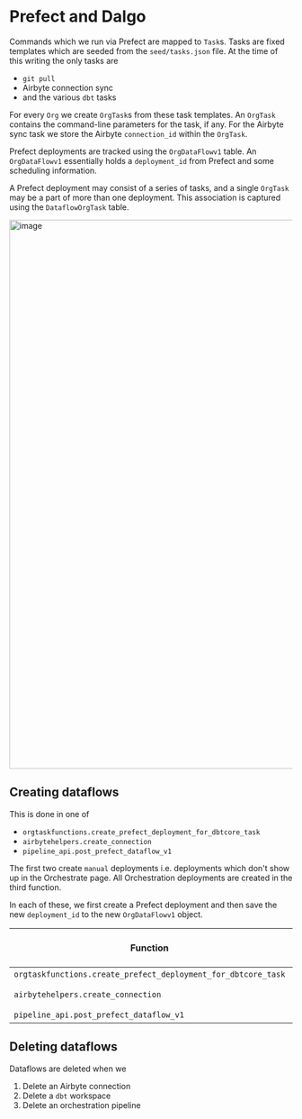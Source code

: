 # Prefect and Dalgo

Commands which we run via Prefect are mapped to `Task`s. Tasks are fixed templates which are seeded from the `seed/tasks.json` file. At the time of this writing the only tasks are

- `git pull`
- Airbyte connection sync
- and the various `dbt` tasks

For every `Org` we create `OrgTask`s from these task templates. An `OrgTask` contains the command-line parameters for the task, if any. For the Airbyte sync task we store the Airbyte `connection_id` within the `OrgTask`.

Prefect deployments are tracked using the `OrgDataFlowv1` table. An `OrgDataFlowv1` essentially holds a `deployment_id` from Prefect and some scheduling information.

A Prefect deployment may consist of a series of tasks, and a single `OrgTask` may be a part of more than one deployment. This association is captured using the `DataflowOrgTask` table.

<img width="975" alt="image" src="https://github.com/DalgoT4D/dalgot4d.github.io/assets/2160416/0faf982a-f656-4b2d-8fde-7b3a0aeec34d">


## Creating dataflows

This is done in one of
- `orgtaskfunctions.create_prefect_deployment_for_dbtcore_task`
- `airbytehelpers.create_connection`
- `pipeline_api.post_prefect_dataflow_v1`

The first two create `manual` deployments i.e. deployments which don't show up in the Orchestrate page. All Orchestration deployments are created in the third function.

In each of these, we first create a Prefect deployment and then save the new `deployment_id` to the new `OrgDataFlowv1` object.


| Function | type | command | number of OrgTasks |
| -----------|------|---------|--------------------- |
| `orgtaskfunctions.create_prefect_deployment_for_dbtcore_task` | `manual` | `dbt run` | 1 |
| `airbytehelpers.create_connection` | `manual` | airbyte sync | 1 |
| `pipeline_api.post_prefect_dataflow_v1` | `orchestrate` | various | several |


## Deleting dataflows

Dataflows are deleted when we
1. Delete an Airbyte connection
2. Delete a `dbt` workspace
3. Delete an orchestration pipeline
